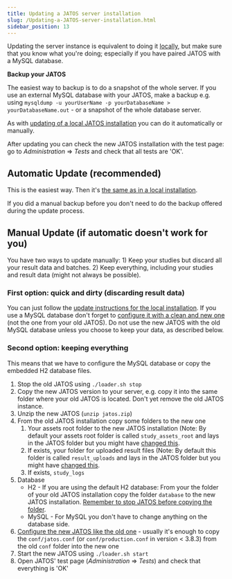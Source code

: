 ```yaml
---
title: Updating a JATOS server installation
slug: /Updating-a-JATOS-server-installation.html
sidebar_position: 13
---
```


Updating the server instance is equivalent to doing it [locally](Update-JATOS.html), but make sure that you know what you're doing; especially if you have paired JATOS with a MySQL database.

**Backup your JATOS**

The easiest way to backup is to do a snapshot of the whole server. If you use an external MySQL database with your JATOS, make a backup e.g. using `mysqldump -u yourUserName -p yourDatabaseName > yourDatabaseName.out` - or a snapshot of the whole database server.

As with [updating of a local JATOS installation](Update-JATOS.html) you can do it automatically or manually.

After updating you can check the new JATOS installation with the test page: go to _Administration_ ⇒ _Tests_ and check that all tests are 'OK'.


## Automatic Update (recommended)

This is the easiest way. Then it's [the same as in a local installation](Update-JATOS.html#automatic-updates).

If you did a manual backup before you don't need to do the backup offered during the update process.

## Manual Update (if automatic doesn't work for you)

You have two ways to update manually: 1) Keep your studies but discard all your result data and batches. 2) Keep everything, including your studies and result data (might not always be possible).

### First option: quick and dirty (discarding result data)

You can just follow the [update instructions for the local installation](Update-JATOS.html#first-easy-way-discarding-your-result-data). If you use a MySQL database don't forget to [configure it with a clean and new one](JATOS_Configuration.html) (not the one from your old JATOS). Do not use the new JATOS with the old MySQL database unless you choose to keep your data, as described below.

### Second option: keeping everything

This means that we have to configure the MySQL database or copy the embedded H2 database files.

1. Stop the old JATOS using `./loader.sh stop` 
1. Copy the new JATOS version to your server, e.g. copy it into the same folder where your old JATOS is located. Don't yet remove the old JATOS instance. 
1. Unzip the new JATOS (`unzip jatos.zip`)
1. From the old JATOS installation copy some folders to the new one
   1. Your assets root folder to the new JATOS installation (Note: By default your assets root folder is called `study_assets_root` and lays in the JATOS folder but you might have [changed this](JATOS_Configuration.html).
   1. If exists, your folder for uploaded result files (Note: By default this folder is called `result_uploads` and lays in the JATOS folder but you might have [changed this](JATOS_Configuration.html). 
   1. If exists, `study_logs`
1. Database
   * H2 - If you are using the default H2 database: From your the folder of your old JATOS installation copy the folder `database` to the new JATOS installation. [Remember to stop JATOS before copying the folder](Troubleshooting.html#database-is-corrupted).
   * MySQL - For MySQL you don't have to change anything on the database side.
1. [Configure the new JATOS like the old one](JATOS_Configuration.html) - usually it's enough to copy the `conf/jatos.conf` (or `conf/production.conf` in version < 3.8.3) from the old `conf` folder into the new one
1. Start the new JATOS using `./loader.sh start`
1. Open JATOS' test page (_Administration_ ⇒ _Tests_) and check that everything is 'OK'
 
